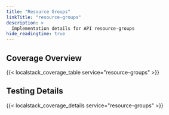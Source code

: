 ```yaml
---
title: "Resource Groups"
linkTitle: "resource-groups"
description: >
  Implementation details for API resource-groups
hide_readingtime: true
---
```


## Coverage Overview

{{< localstack_coverage_table service="resource-groups" >}}

## Testing Details

{{< localstack_coverage_details service="resource-groups" >}}
